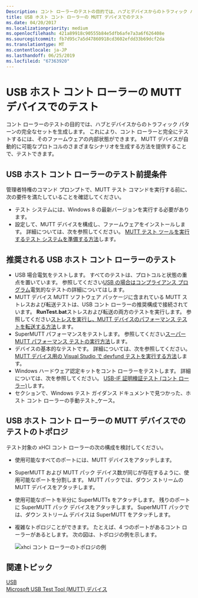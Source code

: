 ```yaml
---
Description: コント ローラーのテストの目的では、ハブとデバイスからのトラフィック パターンの完全なセットを生成します。
title: USB ホスト コント ローラーの MUTT デバイスでのテスト
ms.date: 04/20/2017
ms.localizationpriority: medium
ms.openlocfilehash: 421a89918c90555b84e5dfb6afe7a3a6f626408e
ms.sourcegitcommit: fb7d95c7a5d47860918cd3602efdd33b69dcf2da
ms.translationtype: MT
ms.contentlocale: ja-JP
ms.lasthandoff: 06/25/2019
ms.locfileid: "67363920"
---
```

# <a name="usb-host-controller-testing-with-mutt-devices"></a>USB ホスト コント ローラーの MUTT デバイスでのテスト


コント ローラーのテストの目的では、ハブとデバイスからのトラフィック パターンの完全なセットを生成します。 これにより、コント ローラーと完全にテストするには、そのファームウェアの内部状態ができます。 MUTT デバイスが自動的に可能なプロトコルのさまざまなシナリオを生成する方法を提供することで、テストできます。

## <a name="usb-host-controller-testing-prerequisites"></a>USB ホスト コント ローラーのテスト前提条件


管理者特権のコマンド プロンプトで、MUTT テスト コマンドを実行する前に、次の要件を満たしていることを確認してください。

-   テスト システムには、Windows 8 の最新バージョンを実行する必要があります。
-   設定して、MUTT デバイスを構成し、ファームウェアをインストールします。 詳細については、次を参照してください。 [MUTT テスト ツールを実行するテスト システムを準備する方法](mutt-testing-options.md)します。

## <a name="recommended-usb-host-controller-tests"></a>推奨される USB ホスト コント ローラーのテスト


-   USB 場合電気をテストします。 すべてのテストは、プロトコルと状態の重点を置いています。 参照してください[USB の場合はコンプライアンス プログラム](https://www.usb.org/compliance)電気的なテストの詳細についてはします。
-   MUTT デバイス MUTT ソフトウェア パッケージに含まれている MUTT ストレスおよび転送テストは、USB コント ローラーの推奨構成で接続されています。 **RunTest.bat**ストレスおよび転送の両方のテストを実行します。 参照してください[ストレスを実行し、MUTT デバイスのパフォーマンス テストを転送する方法](how-to-run-stress-and-transfer-and-super-mutt-performance-tests-for-mutt-devices.md)します。
-   SuperMUTT パフォーマンスをテストします。 参照してください[スーパー MUTT パフォーマンス テストの実行方法](how-to-run-stress-and-transfer-and-super-mutt-performance-tests-for-mutt-devices.md#supermutt-perf)します。
-   デバイスの基本的なテストです。 詳細については、次を参照してください。 [MUTT デバイス用の Visual Studio で devfund テストを実行する方法](how-to-run-device-fundamental-tests-in-visual-studio-for-connected-mutt-devices.md)します。
-   Windows ハードウェア認定キットをコント ローラーをテストします。 詳細については、次を参照してください。 [USB-IF 証明検証テスト (コント ローラー)](https://go.microsoft.com/fwlink/p/?linkid=316509)します。
-   セクションで、Windows テスト ガイダンス ドキュメントで見つかった、ホスト コント ローラーの手動テスト_ケース。

## <a name="topologies-for-usb-host-controller-testing-with-mutt-devices"></a>USB ホスト コント ローラーの MUTT デバイスでのテストのトポロジ


テスト対象の xHCI コント ローラーの次の構成を検討してください。

-   使用可能なすべてのポートには、MUTT デバイスをアタッチします。
-   SuperMUTT および MUTT パック デバイス数が同じが存在するように、使用可能なポートを分割します。 MUTT パックでは、ダウン ストリームの MUTT デバイスをアタッチします。
-   使用可能なポートを半分に SuperMUTTs をアタッチします。 残りのポートに SuperMUTT パック デバイスをアタッチします。 SuperMUTT パックでは、ダウン ストリーム デバイスは SuperMUTT をアタッチします。
-   複雑なトポロジことができます。 たとえば、4 つのポートがあるコント ローラーがあるとします。 次の図は、トポロジの例を示します。

    ![xhci コント ローラーのトポロジの例](images/fig12-xhci-controller-topology.png)

## <a name="related-topics"></a>関連トピック
[USB](https://docs.microsoft.com/windows-hardware/drivers/)  
[Microsoft USB Test Tool (MUTT) デバイス](microsoft-usb-test-tool--mutt--devices.md)  



